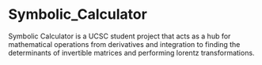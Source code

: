 # Symbolic_Calculator

Symbolic Calculator is a UCSC student project that acts as a hub for mathematical operations from derivatives and integration to finding the determinants of invertible matrices and performing lorentz transformations.
